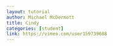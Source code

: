 ```yaml
---
layout: tutorial
author: Michael McDermott
title: Cindy
categories: [student]
link: https://vimeo.com/user159739688
---
```

